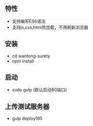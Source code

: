 ## 特性

- 支持编写ES6语法
- 支持js,css,html热加载，不用刷新浏览器

## 安装

- cd wantong-surety
- npm install

## 启动

- sudo gulp (默认启动80端口)

## 上传测试服务器
- gulp deploy195
